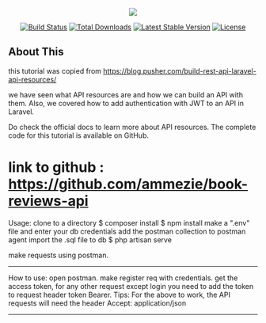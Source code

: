 <p align="center"><img src="https://laravel.com/assets/img/components/logo-laravel.svg"></p>

<p align="center">
<a href="https://travis-ci.org/laravel/framework"><img src="https://travis-ci.org/laravel/framework.svg" alt="Build Status"></a>
<a href="https://packagist.org/packages/laravel/framework"><img src="https://poser.pugx.org/laravel/framework/d/total.svg" alt="Total Downloads"></a>
<a href="https://packagist.org/packages/laravel/framework"><img src="https://poser.pugx.org/laravel/framework/v/stable.svg" alt="Latest Stable Version"></a>
<a href="https://packagist.org/packages/laravel/framework"><img src="https://poser.pugx.org/laravel/framework/license.svg" alt="License"></a>
</p>

## About This

this tutorial was copied from 
    https://blog.pusher.com/build-rest-api-laravel-api-resources/


we have seen what API resources are and how we can build an API with them. Also,
 we covered how to add authentication with JWT to an API in Laravel.

Do check the official docs to learn more about API resources. 
The complete code for this tutorial is available on GitHub.

link to github :
    https://github.com/ammezie/book-reviews-api
==============================================================================================================


Usage:
clone to a directory
$ composer install
$ npm install
make a ".env" file and enter your db credentials
add the postman collection to postman agent
import the .sql file to db
$ php artisan serve

make requests using postman.


****
How to use:
open postman.
make register req with credentials.
get the access token,
for any other request except login you need to add the token to request header token Bearer.
Tips: For the above to work, the API requests will need the header Accept: application/json
****


